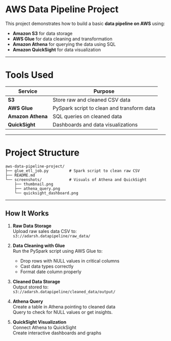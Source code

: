 
# AWS Data Pipeline Project 

This project demonstrates how to build a basic **data pipeline on AWS** using:
- **Amazon S3** for data storage
- **AWS Glue** for data cleaning and transformation
- **Amazon Athena** for querying the data using SQL
- **Amazon QuickSight** for data visualization

---

# Tools Used

| Service          | Purpose                                 |
|------------------|------------------------------------------ |
| **S3**           | Store raw and cleaned CSV data            |
| **AWS Glue**     |PySpark script to clean and transform data |
| **Amazon Athena**| SQL queries on cleaned data               |
| **QuickSight**   | Dashboards and data visualizations        |

---

# Project Structure

```
aws-data-pipeline-project/
├── glue_etl_job.py         # Spark script to clean raw CSV
├── README.md
└── screenshots/            # Visuals of Athena and QuickSight
    ├── thumbnail.png
    ├── athena_query.png
    └── quicksight_dashboard.png
```

---

## How It Works

1. **Raw Data Storage**  
   Upload raw sales data CSV to:  
   `s3://adarsh.datapipeline/raw_data/`

2. **Data Cleaning with Glue**  
   Run the PySpark script using AWS Glue to:
   - Drop rows with NULL values in critical columns
   - Cast data types correctly
   - Format date column properly

3. **Cleaned Data Storage**  
   Output stored to:  
   `s3://adarsh.datapipeline/cleaned_data/output/`

4. **Athena Query**  
   Create a table in Athena pointing to cleaned data  
   Query to check for NULL values or get insights.

5. **QuickSight Visualization**  
   Connect Athena to QuickSight  
   Create interactive dashboards and graphs

